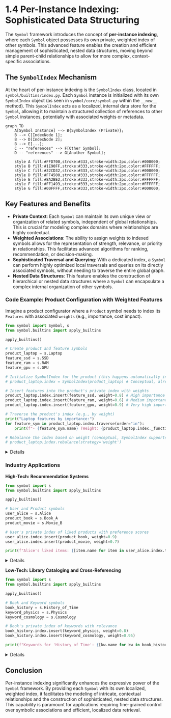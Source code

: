 # 1.4 Per-Instance Indexing: Sophisticated Data Structuring

The `Symbol` framework introduces the concept of **per-instance indexing**, where each `Symbol` object possesses its own private, weighted index of other symbols. This advanced feature enables the creation and efficient management of sophisticated, nested data structures, moving beyond simple parent-child relationships to allow for more complex, context-specific associations.

## The `SymbolIndex` Mechanism

At the heart of per-instance indexing is the `SymbolIndex` class, located in `symbol/builtins/index.py`. Each `Symbol` instance is initialized with its own `SymbolIndex` object (as seen in `symbol/core/symbol.py` within the `__new__` method). This `SymbolIndex` acts as a localized, internal data store for the `Symbol`, allowing it to maintain a structured collection of references to other `Symbol` instances, potentially with associated weights or metadata.

```mermaid
graph TD
    A[Symbol Instance] --> B{SymbolIndex (Private)};
    B --> C[IndexNode 1];
    B --> D[IndexNode 2];
    B --> E[...];
    C -- "references" --> F[Other Symbol];
    D -- "references" --> G[Another Symbol];

    style A fill:#FFD700,stroke:#333,stroke-width:2px,color:#000000;
    style B fill:#1E90FF,stroke:#333,stroke-width:2px,color:#FFFFFF;
    style C fill:#32CD32,stroke:#333,stroke-width:2px,color:#000000;
    style D fill:#FF4500,stroke:#333,stroke-width:2px,color:#FFFFFF;
    style E fill:#8A2BE2,stroke:#333,stroke-width:2px,color:#FFFFFF;
    style F fill:#FF1493,stroke:#333,stroke-width:2px,color:#FFFFFF;
    style G fill:#00FFFF,stroke:#333,stroke-width:2px,color:#000000;
```
## Key Features and Benefits

-   **Private Context**: Each `Symbol` can maintain its own unique view or organization of related symbols, independent of global relationships. This is crucial for modeling complex domains where relationships are highly contextual.
-   **Weighted Associations**: The ability to assign weights to indexed symbols allows for the representation of strength, relevance, or priority in relationships. This facilitates advanced algorithms for ranking, recommendation, or decision-making.
-   **Sophisticated Traversal and Querying**: With a dedicated index, a `Symbol` can perform highly optimized local traversals and queries on its directly associated symbols, without needing to traverse the entire global graph.
-   **Nested Data Structures**: This feature enables the construction of hierarchical or nested data structures where a `Symbol` can encapsulate a complex internal organization of other symbols.

### Code Example: Product Configuration with Weighted Features

Imagine a product configurator where a `Product` symbol needs to index its `Features` with associated `weights` (e.g., importance, cost impact).

```python
from symbol import Symbol, s
from symbol.builtins import apply_builtins

apply_builtins()

# Create product and feature symbols
product_laptop = s.Laptop
feature_ssd = s.SSD
feature_ram = s.RAM
feature_gpu = s.GPU

# Initialize SymbolIndex for the product (this happens automatically in Symbol.__new__)
# product_laptop.index = SymbolIndex(product_laptop) # Conceptual, already done

# Insert features into the product's private index with weights
product_laptop.index.insert(feature_ssd, weight=0.8) # High importance
product_laptop.index.insert(feature_ram, weight=0.6) # Medium importance
product_laptop.index.insert(feature_gpu, weight=0.9) # Very high importance

# Traverse the product's index (e.g., by weight)
print("Laptop features by importance:")
for feature_sym in product_laptop.index.traverse(order="in"):
    print(f"- {feature_sym.name} (Weight: {product_laptop.index._function_map[feature_sym.name].eval_weight()})")

# Rebalance the index based on weight (conceptual, SymbolIndex supports this)
# product_laptop.index.rebalance(strategy='weight')
```
<details>

```text
Laptop features by importance:
- SSD (Weight: 0.8)
- RAM (Weight: 0.6)
- GPU (Weight: 0.9)
```
</details>

### Industry Applications

**High-Tech: Recommendation Systems**
```python
from symbol import s
from symbol.builtins import apply_builtins

apply_builtins()

# User and Product symbols
user_alice = s.Alice
product_book = s.Book_A
product_movie = s.Movie_B

# User's private index of liked products with preference scores
user_alice.index.insert(product_book, weight=0.9)
user_alice.index.insert(product_movie, weight=0.7)

print(f"Alice's liked items: {[item.name for item in user_alice.index.traverse()]}")
```
<details>

```text
Alice's liked items: ['Movie_B', 'Book_A']
```
</details>

**Low-Tech: Library Cataloging and Cross-Referencing**
```python
from symbol import s
from symbol.builtins import apply_builtins

apply_builtins()

# Book and Keyword symbols
book_history = s.History_of_Time
keyword_physics = s.Physics
keyword_cosmology = s.Cosmology

# Book's private index of keywords with relevance
book_history.index.insert(keyword_physics, weight=0.8)
book_history.index.insert(keyword_cosmology, weight=0.95)

print(f"Keywords for 'History of Time': {[kw.name for kw in book_history.index.traverse()]}")
```
<details>

```text
Keywords for 'History of Time': ['Physics', 'Cosmology']
```
</details>

## Conclusion

Per-instance indexing significantly enhances the expressive power of the `Symbol` framework. By providing each `Symbol` with its own localized, weighted index, it facilitates the modeling of intricate, contextual relationships and the construction of sophisticated, nested data structures. This capability is paramount for applications requiring fine-grained control over symbolic associations and efficient, localized data retrieval.
